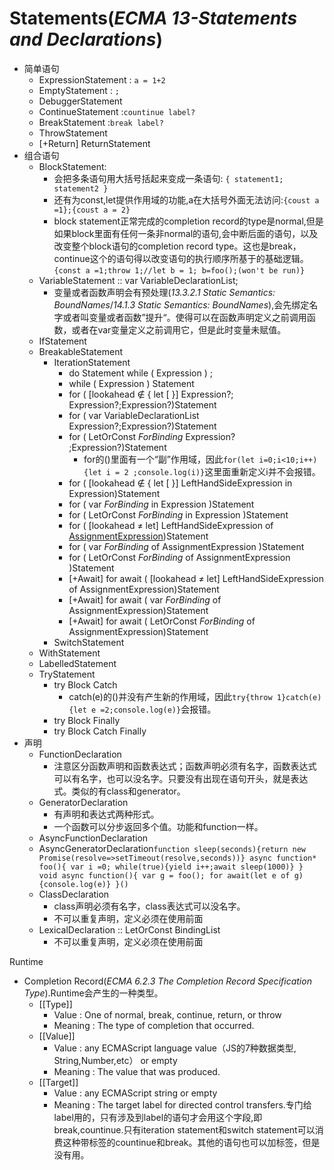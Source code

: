 # Statements(*ECMA 13-Statements and Declarations*)
- 简单语句
  - ExpressionStatement : `a = 1+2`
  - EmptyStatement : `;`
  - DebuggerStatement
  - ContinueStatement :`countinue label?`
  - BreakStatement :`break label?`
  - ThrowStatement
  - [+Return] ReturnStatement
- 组合语句
  - BlockStatement:
    - 会把多条语句用大括号括起来变成一条语句: `{ statement1; statement2 }`
    - 还有为const,let提供作用域的功能,a在大括号外面无法访问:`{coust a =1};{coust a = 2}`
    - block statement正常完成的completion record的type是normal,但是如果block里面有任何一条非normal的语句,会中断后面的语句，以及改变整个block语句的completion record type。这也是break，continue这个的语句得以改变语句的执行顺序所基于的基础逻辑。`{const a =1;throw 1;//let b = 1; b=foo();(won't be run)}`
  - VariableStatement :: var VariableDeclarationList;
    - 变量或者函数声明会有预处理(*13.3.2.1 Static Semantics: BoundNames*/*14.1.3 Static Semantics: BoundNames*),会先绑定名字或者叫变量或者函数”提升“。使得可以在函数声明定义之前调用函数，或者在var变量定义之前调用它，但是此时变量未赋值。
  - IfStatement 
  - BreakableStatement
    - IterationStatement
      - do Statement while ( Expression ) ;
      - while ( Expression ) Statement 
      - for ( [lookahead ∉ { let [ }] Expression?; Expression?;Expression?)Statement
      - for ( var VariableDeclarationList Expression?;Expression?)Statement
      - for ( LetOrConst *ForBinding* Expression? ;Expression?)Statement
        - for的()里面有一个“副”作用域，因此`for(let i=0;i<10;i++){let i = 2 ;console.log(i)}`这里面重新定义i并不会报错。
      - for ( [lookahead ∉ { let [ }] LeftHandSideExpression in Expression)Statement
      - for ( var *ForBinding* in Expression )Statement
      - for ( LetOrConst *ForBinding* in Expression )Statement
      - for ( [lookahead ≠ let] LeftHandSideExpression of [AssignmentExpression](./Expression.md#AssignmentExpression))Statement
      - for ( var *ForBinding* of AssignmentExpression )Statement
      - for ( LetOrConst *ForBinding* of AssignmentExpression )Statement
      - [+Await] for await ( [lookahead ≠ let] LeftHandSideExpression of AssignmentExpression)Statement
      - [+Await] for await ( var *ForBinding* of AssignmentExpression)Statement
      - [+Await] for await ( LetOrConst *ForBinding* of AssignmentExpression)Statement
    - SwitchStatement
  - WithStatement
  - LabelledStatement
  - TryStatement
    - try Block Catch 
      - catch(e)的()并没有产生新的作用域，因此`try{throw 1}catch(e){let e =2;console.log(e)}`会报错。
    - try Block Finally 
    - try Block Catch Finally
- 声明
  - FunctionDeclaration
    - 注意区分函数声明和函数表达式；函数声明必须有名字，函数表达式可以有名字，也可以没名字。只要没有出现在语句开头，就是表达式。类似的有class和generator。
  - GeneratorDeclaration
    - 有声明和表达式两种形式。
    - 一个函数可以分步返回多个值。功能和function一样。
  - AsyncFunctionDeclaration 
  - AsyncGeneratorDeclaration`function sleep(seconds){return new Promise(resolve=>setTimeout(resolve,seconds))}
        async function* foo(){
        var i =0;
        while(true){yield i++;await sleep(1000)}
        }
        void async function(){
        var g = foo();
        for await(let e of g){console.log(e)}
        }()`
  - ClassDeclaration
    - class声明必须有名字，class表达式可以没名字。
    - 不可以重复声明，定义必须在使用前面
  - LexicalDeclaration :: LetOrConst BindingList
     - 不可以重复声明，定义必须在使用前面

Runtime
- Completion Record(*ECMA 6.2.3 The Completion Record Specification Type*).Runtime会产生的一种类型。
  - [[Type]]
    - Value : One of normal, break, continue, return, or throw 
    - Meaning : The type of completion that occurred.
  - [[Value]] 
    - Value : any ECMAScript language value（JS的7种数据类型, String,Number,etc） or empty
    - Meaning : The value that was produced.
  - [[Target]]
    - Value : any ECMAScript string or empty
    - Meaning : The target label for directed control transfers.专门给label用的，只有涉及到label的语句才会用这个字段,即break,countinue.只有iteration statement和switch statement可以消费这种带标签的countinue和break。其他的语句也可以加标签，但是没有用。